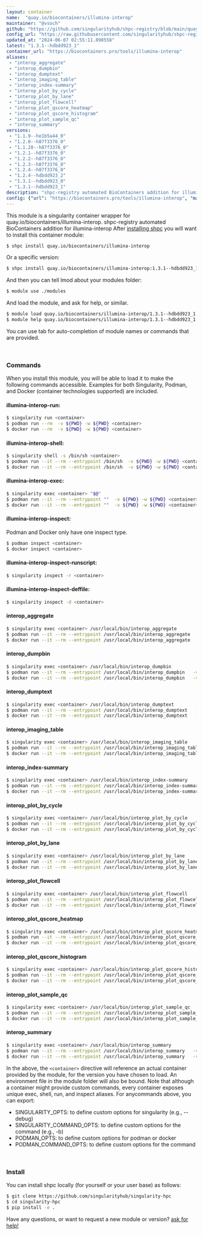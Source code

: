 ```yaml
---
layout: container
name:  "quay.io/biocontainers/illumina-interop"
maintainer: "@vsoch"
github: "https://github.com/singularityhub/shpc-registry/blob/main/quay.io/biocontainers/illumina-interop/container.yaml"
config_url: "https://raw.githubusercontent.com/singularityhub/shpc-registry/main/quay.io/biocontainers/illumina-interop/container.yaml"
updated_at: "2024-06-07 02:55:11.898558"
latest: "1.3.1--hdbdd923_1"
container_url: "https://biocontainers.pro/tools/illumina-interop"
aliases:
 - "interop_aggregate"
 - "interop_dumpbin"
 - "interop_dumptext"
 - "interop_imaging_table"
 - "interop_index-summary"
 - "interop_plot_by_cycle"
 - "interop_plot_by_lane"
 - "interop_plot_flowcell"
 - "interop_plot_qscore_heatmap"
 - "interop_plot_qscore_histogram"
 - "interop_plot_sample_qc"
 - "interop_summary"
versions:
 - "1.1.9--he1b5a44_0"
 - "1.2.0--h87f3376_0"
 - "1.1.28--h87f3376_0"
 - "1.2.1--h87f3376_0"
 - "1.2.2--h87f3376_0"
 - "1.2.3--h87f3376_0"
 - "1.2.4--h87f3376_0"
 - "1.2.4--hdbdd923_2"
 - "1.3.1--hdbdd923_0"
 - "1.3.1--hdbdd923_1"
description: "shpc-registry automated BioContainers addition for illumina-interop"
config: {"url": "https://biocontainers.pro/tools/illumina-interop", "maintainer": "@vsoch", "description": "shpc-registry automated BioContainers addition for illumina-interop", "latest": {"1.3.1--hdbdd923_1": "sha256:7b2245248172948d7b49fbfa6a488d1c3a4b4ed1d1293a76e40f7859ec31d483"}, "tags": {"1.1.9--he1b5a44_0": "sha256:158e011166925ed1ba899c06dc275a5720f243ccbe99f5256af8ec63fa5835a1", "1.2.0--h87f3376_0": "sha256:9dc9ef90da1073ff4e3d1ab5e21999f06c73974c9ba5350a523d37d83c696ee4", "1.1.28--h87f3376_0": "sha256:2e917edd725e6427ae589a776d17832619af67c4408837217c1897d640ef5fbd", "1.2.1--h87f3376_0": "sha256:d2752a7c91ae2c2f872cc68c329c2fa626cbeca9cf86b44a36c5a2b3fc69d883", "1.2.2--h87f3376_0": "sha256:baf1af55952281fa4ecd25d0a10c2358fe528b44b3797ef6dc17f5649fee583f", "1.2.3--h87f3376_0": "sha256:5de63c92ede2a05ce42ba3d8066298404c350049c6c1844136102a30e7c220fb", "1.2.4--h87f3376_0": "sha256:20a695f3ad530192a0e3564e85f4fc4a23fd296da1730a0b8b4295ca1f6732f3", "1.2.4--hdbdd923_2": "sha256:2922da792a0cb34516084c0c4920edf4b10d76d080303277c99840d0a381c1cf", "1.3.1--hdbdd923_0": "sha256:5b42f0e5cecb111e4e76b0e0f697f4730697e22e8315dbf4a481998c33c71f27", "1.3.1--hdbdd923_1": "sha256:7b2245248172948d7b49fbfa6a488d1c3a4b4ed1d1293a76e40f7859ec31d483"}, "docker": "quay.io/biocontainers/illumina-interop", "aliases": {"interop_aggregate": "/usr/local/bin/interop_aggregate", "interop_dumpbin": "/usr/local/bin/interop_dumpbin", "interop_dumptext": "/usr/local/bin/interop_dumptext", "interop_imaging_table": "/usr/local/bin/interop_imaging_table", "interop_index-summary": "/usr/local/bin/interop_index-summary", "interop_plot_by_cycle": "/usr/local/bin/interop_plot_by_cycle", "interop_plot_by_lane": "/usr/local/bin/interop_plot_by_lane", "interop_plot_flowcell": "/usr/local/bin/interop_plot_flowcell", "interop_plot_qscore_heatmap": "/usr/local/bin/interop_plot_qscore_heatmap", "interop_plot_qscore_histogram": "/usr/local/bin/interop_plot_qscore_histogram", "interop_plot_sample_qc": "/usr/local/bin/interop_plot_sample_qc", "interop_summary": "/usr/local/bin/interop_summary"}}
---
```


This module is a singularity container wrapper for quay.io/biocontainers/illumina-interop.
shpc-registry automated BioContainers addition for illumina-interop
After [installing shpc](#install) you will want to install this container module:


```bash
$ shpc install quay.io/biocontainers/illumina-interop
```

Or a specific version:

```bash
$ shpc install quay.io/biocontainers/illumina-interop:1.3.1--hdbdd923_1
```

And then you can tell lmod about your modules folder:

```bash
$ module use ./modules
```

And load the module, and ask for help, or similar.

```bash
$ module load quay.io/biocontainers/illumina-interop/1.3.1--hdbdd923_1
$ module help quay.io/biocontainers/illumina-interop/1.3.1--hdbdd923_1
```

You can use tab for auto-completion of module names or commands that are provided.

<br>

### Commands

When you install this module, you will be able to load it to make the following commands accessible.
Examples for both Singularity, Podman, and Docker (container technologies supported) are included.

#### illumina-interop-run:

```bash
$ singularity run <container>
$ podman run --rm  -v ${PWD} -w ${PWD} <container>
$ docker run --rm  -v ${PWD} -w ${PWD} <container>
```

#### illumina-interop-shell:

```bash
$ singularity shell -s /bin/sh <container>
$ podman run --it --rm --entrypoint /bin/sh  -v ${PWD} -w ${PWD} <container>
$ docker run --it --rm --entrypoint /bin/sh  -v ${PWD} -w ${PWD} <container>
```

#### illumina-interop-exec:

```bash
$ singularity exec <container> "$@"
$ podman run --it --rm --entrypoint ""  -v ${PWD} -w ${PWD} <container> "$@"
$ docker run --it --rm --entrypoint ""  -v ${PWD} -w ${PWD} <container> "$@"
```

#### illumina-interop-inspect:

Podman and Docker only have one inspect type.

```bash
$ podman inspect <container>
$ docker inspect <container>
```

#### illumina-interop-inspect-runscript:

```bash
$ singularity inspect -r <container>
```

#### illumina-interop-inspect-deffile:

```bash
$ singularity inspect -d <container>
```


#### interop_aggregate

```bash
$ singularity exec <container> /usr/local/bin/interop_aggregate
$ podman run --it --rm --entrypoint /usr/local/bin/interop_aggregate   -v ${PWD} -w ${PWD} <container> -c " $@"
$ docker run --it --rm --entrypoint /usr/local/bin/interop_aggregate   -v ${PWD} -w ${PWD} <container> -c " $@"
```


#### interop_dumpbin

```bash
$ singularity exec <container> /usr/local/bin/interop_dumpbin
$ podman run --it --rm --entrypoint /usr/local/bin/interop_dumpbin   -v ${PWD} -w ${PWD} <container> -c " $@"
$ docker run --it --rm --entrypoint /usr/local/bin/interop_dumpbin   -v ${PWD} -w ${PWD} <container> -c " $@"
```


#### interop_dumptext

```bash
$ singularity exec <container> /usr/local/bin/interop_dumptext
$ podman run --it --rm --entrypoint /usr/local/bin/interop_dumptext   -v ${PWD} -w ${PWD} <container> -c " $@"
$ docker run --it --rm --entrypoint /usr/local/bin/interop_dumptext   -v ${PWD} -w ${PWD} <container> -c " $@"
```


#### interop_imaging_table

```bash
$ singularity exec <container> /usr/local/bin/interop_imaging_table
$ podman run --it --rm --entrypoint /usr/local/bin/interop_imaging_table   -v ${PWD} -w ${PWD} <container> -c " $@"
$ docker run --it --rm --entrypoint /usr/local/bin/interop_imaging_table   -v ${PWD} -w ${PWD} <container> -c " $@"
```


#### interop_index-summary

```bash
$ singularity exec <container> /usr/local/bin/interop_index-summary
$ podman run --it --rm --entrypoint /usr/local/bin/interop_index-summary   -v ${PWD} -w ${PWD} <container> -c " $@"
$ docker run --it --rm --entrypoint /usr/local/bin/interop_index-summary   -v ${PWD} -w ${PWD} <container> -c " $@"
```


#### interop_plot_by_cycle

```bash
$ singularity exec <container> /usr/local/bin/interop_plot_by_cycle
$ podman run --it --rm --entrypoint /usr/local/bin/interop_plot_by_cycle   -v ${PWD} -w ${PWD} <container> -c " $@"
$ docker run --it --rm --entrypoint /usr/local/bin/interop_plot_by_cycle   -v ${PWD} -w ${PWD} <container> -c " $@"
```


#### interop_plot_by_lane

```bash
$ singularity exec <container> /usr/local/bin/interop_plot_by_lane
$ podman run --it --rm --entrypoint /usr/local/bin/interop_plot_by_lane   -v ${PWD} -w ${PWD} <container> -c " $@"
$ docker run --it --rm --entrypoint /usr/local/bin/interop_plot_by_lane   -v ${PWD} -w ${PWD} <container> -c " $@"
```


#### interop_plot_flowcell

```bash
$ singularity exec <container> /usr/local/bin/interop_plot_flowcell
$ podman run --it --rm --entrypoint /usr/local/bin/interop_plot_flowcell   -v ${PWD} -w ${PWD} <container> -c " $@"
$ docker run --it --rm --entrypoint /usr/local/bin/interop_plot_flowcell   -v ${PWD} -w ${PWD} <container> -c " $@"
```


#### interop_plot_qscore_heatmap

```bash
$ singularity exec <container> /usr/local/bin/interop_plot_qscore_heatmap
$ podman run --it --rm --entrypoint /usr/local/bin/interop_plot_qscore_heatmap   -v ${PWD} -w ${PWD} <container> -c " $@"
$ docker run --it --rm --entrypoint /usr/local/bin/interop_plot_qscore_heatmap   -v ${PWD} -w ${PWD} <container> -c " $@"
```


#### interop_plot_qscore_histogram

```bash
$ singularity exec <container> /usr/local/bin/interop_plot_qscore_histogram
$ podman run --it --rm --entrypoint /usr/local/bin/interop_plot_qscore_histogram   -v ${PWD} -w ${PWD} <container> -c " $@"
$ docker run --it --rm --entrypoint /usr/local/bin/interop_plot_qscore_histogram   -v ${PWD} -w ${PWD} <container> -c " $@"
```


#### interop_plot_sample_qc

```bash
$ singularity exec <container> /usr/local/bin/interop_plot_sample_qc
$ podman run --it --rm --entrypoint /usr/local/bin/interop_plot_sample_qc   -v ${PWD} -w ${PWD} <container> -c " $@"
$ docker run --it --rm --entrypoint /usr/local/bin/interop_plot_sample_qc   -v ${PWD} -w ${PWD} <container> -c " $@"
```


#### interop_summary

```bash
$ singularity exec <container> /usr/local/bin/interop_summary
$ podman run --it --rm --entrypoint /usr/local/bin/interop_summary   -v ${PWD} -w ${PWD} <container> -c " $@"
$ docker run --it --rm --entrypoint /usr/local/bin/interop_summary   -v ${PWD} -w ${PWD} <container> -c " $@"
```



In the above, the `<container>` directive will reference an actual container provided
by the module, for the version you have chosen to load. An environment file in the
module folder will also be bound. Note that although a container
might provide custom commands, every container exposes unique exec, shell, run, and
inspect aliases. For anycommands above, you can export:

 - SINGULARITY_OPTS: to define custom options for singularity (e.g., --debug)
 - SINGULARITY_COMMAND_OPTS: to define custom options for the command (e.g., -b)
 - PODMAN_OPTS: to define custom options for podman or docker
 - PODMAN_COMMAND_OPTS: to define custom options for the command

<br>

### Install

You can install shpc locally (for yourself or your user base) as follows:

```bash
$ git clone https://github.com/singularityhub/singularity-hpc
$ cd singularity-hpc
$ pip install -e .
```

Have any questions, or want to request a new module or version? [ask for help!](https://github.com/singularityhub/singularity-hpc/issues)